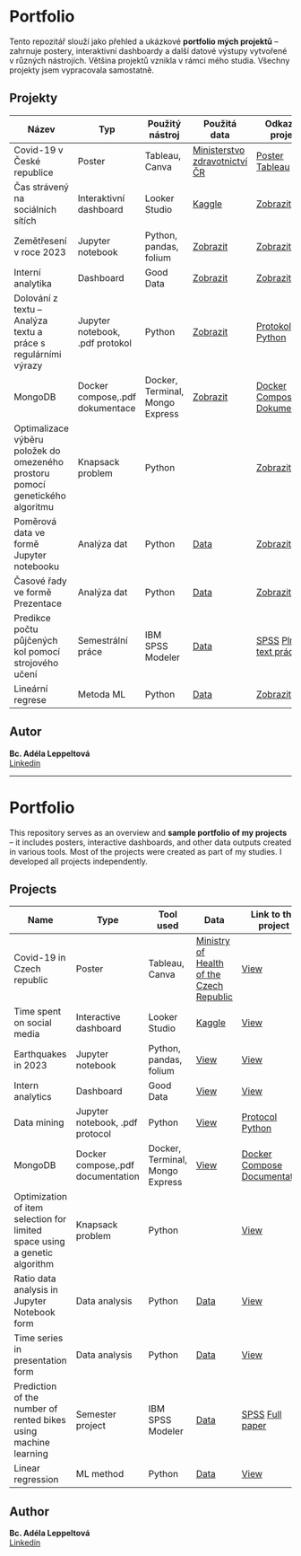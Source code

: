 # Portfolio

Tento repozitář slouží jako přehled a ukázkové **portfolio mých projektů** – zahrnuje postery, interaktivní dashboardy a další datové výstupy vytvořené v různých nástrojích. Většina projektů vznikla v rámci mého studia. Všechny projekty jsem vypracovala samostatně.

## Projekty

| Název                                                                          | Typ                             | Použitý nástroj                 | Použitá data                                                                                          | Odkaz na projekt                                                                           |
| ------------------------------------------------------------------------------ | ------------------------------- | ------------------------------- | ----------------------------------------------------------------------------------------------------- | ------------------------------------------------------------------------------------------ |
| Covid-19 v České republice                                                     | Poster                          | Tableau, Canva                  | [Ministerstvo zdravotnictví ČR](kraj-okres-nakazeni-vyleceni-umrti.csv)                               | [Poster](poster-covid.pdf) [Tableau](covid.twb)                                            |
| Čas strávený na sociálních sítích                                              | Interaktivní dashboard          | Looker Studio                   | [Kaggle](https://www.kaggle.com/datasets/imyjoshua/average-time-spent-by-a-user-on-social-media/data) | [Zobrazit](https://lookerstudio.google.com/reporting/7fa5f932-341e-4606-8710-807beac22d81) |
| Zemětřesení v roce 2023                                                        | Jupyter notebook                | Python, pandas, folium          | [Zobrazit](earthquakes_2023_global.csv)                                                               | [Zobrazit](earthquakes-analysis.ipynb)                                                     |
| Interní analytika                                                              | Dashboard                       | Good Data                       | [Zobrazit](interni_analytika.xlsx)                                                                    | [Zobrazit](dashboard-good-data.pdf)                                                        |
| Dolování z textu – Analýza textu a práce s regulárními výrazy                  | Jupyter notebook, .pdf protokol | Python                          | [Zobrazit](bmu58.txt)                                                                                 | [Protokol](LeppeltovaAdela-DOT.pdf) [Python](LeppeltovaAdela-DOT.ipynb)                    |
| MongoDB                                                                        | Docker compose,.pdf dokumentace | Docker, Terminal, Mongo Express | [Zobrazit](amazon_prime_users.csv)                                                                    | [Docker Compose](docker-compose.yml) [Dokumentace](Leppeltova_MongoDB.pdf)                 |
| Optimalizace výběru položek do omezeného prostoru pomocí genetického algoritmu | Knapsack problem                | Python                          |                                                                                                       | [Zobrazit](knapsackproblem/genetic_knapsack_solver.ipynb)                                  |
| Poměrová data ve formě Jupyter notebooku                                       | Analýza dat                     | Python                          | [Data](job_placement.csv)                                                                             | [Zobrazit](pomerova-data.ipynb)                                                            |
| Časové řady ve formě Prezentace                                                | Analýza dat                     | Python                          | [Data](AEP_hourly.csv)                                                                                | [Zobrazit](time-series.ipynb)                                                              |
| Predikce počtu půjčených kol pomocí strojového učení                           | Semestrální práce               | IBM SPSS Modeler                | [Data](bike+sharing+dataset)                                                                          | [SPSS](ALeppeltova.str) [Plný text práce](ALeppeltova-BIN.pdf)                             |
| Lineární regrese                                                               | Metoda ML                       | Python                          | [Data](AirQualityUCI.csv)                                                                             | [Zobrazit](Leppeltova.ipynb)                                                               |

## Autor

**Bc. Adéla Leppeltová**  
[Linkedin](https://www.linkedin.com/in/adelaleppeltova/)

---

# Portfolio

This repository serves as an overview and **sample portfolio of my projects** – it includes posters, interactive dashboards, and other data outputs created in various tools. Most of the projects were created as part of my studies. I developed all projects independently.

## Projects

| Name                                                                       | Type                              | Tool used                       | Data                                                                                                  | Link to the project                                                                    |
| -------------------------------------------------------------------------- | --------------------------------- | ------------------------------- | ----------------------------------------------------------------------------------------------------- | -------------------------------------------------------------------------------------- |
| Covid-19 in Czech republic                                                 | Poster                            | Tableau, Canva                  | [Ministry of Health of the Czech Republic](kraj-okres-nakazeni-vyleceni-umrti.csv)                    | [View](poster-covid.pdf)                                                               |
| Time spent on social media                                                 | Interactive dashboard             | Looker Studio                   | [Kaggle](https://www.kaggle.com/datasets/imyjoshua/average-time-spent-by-a-user-on-social-media/data) | [View](https://lookerstudio.google.com/reporting/7fa5f932-341e-4606-8710-807beac22d81) |
| Earthquakes in 2023                                                        | Jupyter notebook                  | Python, pandas, folium          | [View](earthquakes_2023_global.csv)                                                                   | [View](earthquakes-analysis.ipynb)                                                     |
| Intern analytics                                                           | Dashboard                         | Good Data                       | [View](interni_analytika.xlsx)                                                                        | [View](dashboard-good-data.pdf)                                                        |
| Data mining                                                                | Jupyter notebook, .pdf protocol   | Python                          | [View](bmu58.txt)                                                                                     | [Protocol](LeppeltovaAdela-DOT.pdf) [Python](LeppeltovaAdela-DOT.ipynb)                |
| MongoDB                                                                    | Docker compose,.pdf documentation | Docker, Terminal, Mongo Express | [View](amazon_prime_users.csv)                                                                        | [Docker Compose](docker-compose.yml) [Documentation](Leppeltova_MongoDB.pdf)           |
| Optimization of item selection for limited space using a genetic algorithm | Knapsack problem                  | Python                          |                                                                                                       | [View](knapsackproblem/genetic_knapsack_solver.ipynb)                                  |
| Ratio data analysis in Jupyter Notebook form                               | Data analysis                     | Python                          | [Data](job_placement.csv)                                                                             | [View](pomerova-data.ipynb)                                                            |
| Time series in presentation form                                           | Data analysis                     | Python                          | [Data](AEP_hourly.csv)                                                                                | [View](time-series.ipynb)                                                              |
| Prediction of the number of rented bikes using machine learning            | Semester project                  | IBM SPSS Modeler                | [Data](bike+sharing+dataset)                                                                          | [SPSS](ALeppeltova.str) [Full paper](ALeppeltova-BIN.pdf)                              |
| Linear regression                                                          | ML method                         | Python                          | [Data](AirQualityUCI.csv)                                                                             | [View](Leppeltova.ipynb)                                                               |

## Author

**Bc. Adéla Leppeltová**  
[Linkedin](https://www.linkedin.com/in/adelaleppeltova/)
